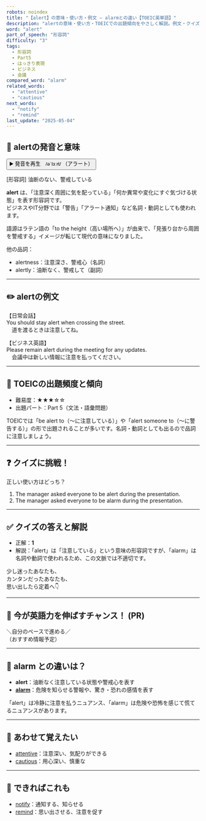 ```yaml
---
robots: noindex
title: "【alert】の意味・使い方・例文 ― alarmとの違い【TOEIC英単語】"
description: "alertの意味・使い方・TOEICでの出題傾向をやさしく解説。例文・クイズ付きでalarmとの違いもわかりやすく学べます。"
word: "alert"
part_of_speech: "形容詞"
difficulty: "3"
tags:
  - 形容詞
  - Part5
  - はっきり表現
  - ビジネス
  - 会議
compared_word: "alarm"
related_words:
  - "attentive"
  - "cautious"
next_words:
  - "notify"
  - "remind"
last_update: "2025-05-04"
---
```


## 🔰 alertの発音と意味

<button class="play-audio" onclick="playTTS('alert')">
  <span class="play-audio-main">
    ▶️ 発音を再生　/əˈlɜːrt/
  </span>
  <span class="play-audio-sub">
    （アラート）
  </span>
</button>

[形容詞] 油断のない、警戒している

**alert** は、「注意深く周囲に気を配っている」「何か異常や変化にすぐ気づける状態」を表す形容詞です。  
ビジネスやIT分野では「警告」「アラート通知」など名詞・動詞としても使われます。

語源はラテン語の「to the height（高い場所へ）」が由来で、「見張り台から周囲を警戒する」イメージが転じて現代の意味になりました。

他の品詞：  
- alertness：注意深さ、警戒心（名詞）
- alertly：油断なく、警戒して（副詞）

---

## ✏️ alertの例文

【日常会話】  
You should stay alert when crossing the street.  
　道を渡るときは注意してね。

【ビジネス英語】  
Please remain alert during the meeting for any updates.  
　会議中は新しい情報に注意を払ってください。

---

## 🎯 TOEICの出題頻度と傾向

- 難易度：★★★☆☆
- 出題パート：Part 5（文法・語彙問題）

TOEICでは「be alert to（～に注意している）」や「alert someone to（～に警告する）」の形で出題されることが多いです。名詞・動詞としても出るので品詞に注意しましょう。

---

## ❓ クイズに挑戦！

正しい使い方はどっち？

1. The manager asked everyone to be alert during the presentation.  
2. The manager asked everyone to be alarm during the presentation.

---

## ✅ クイズの答えと解説

- 正解：**1**
- 解説：「alert」は「注意している」という意味の形容詞ですが、「alarm」は名詞や動詞で使われるため、この文脈では不適切です。

少し迷ったあなたも、  
カンタンだったあなたも、  
思い出したら定着へ👇️

---

## 🚀 今が英語力を伸ばすチャンス！ (PR)

<div class="info-center">
＼自分のペースで進める／<br>  
（おすすめ情報予定）
</div>

---

## 🤔  alarm との違いは？

- **alert**：油断なく注意している状態や警戒心を表す
- **[alarm](/word/alarm)**：危険を知らせる警報や、驚き・恐れの感情を表す

「alert」は冷静に注意を払うニュアンス、「alarm」は危険や恐怖を感じて慌てるニュアンスがあります。

---

## 🧩 あわせて覚えたい

- [attentive](/word/attentive)：注意深い、気配りができる
- [cautious](/word/cautious)：用心深い、慎重な

---

## 📖 できればこれも

- [notify](/word/notify)：通知する、知らせる
- [remind](/word/remind)：思い出させる、注意を促す

<!-- cvid: aid12_bid43 -->
